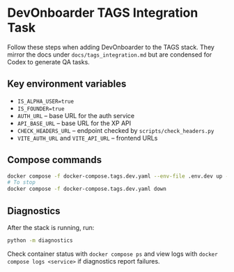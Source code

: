 # DevOnboarder TAGS Integration Task

Follow these steps when adding DevOnboarder to the TAGS stack. They mirror the docs under `docs/tags_integration.md` but are condensed for Codex to generate QA tasks.

## Key environment variables

- `IS_ALPHA_USER=true`
- `IS_FOUNDER=true`
- `AUTH_URL` – base URL for the auth service
- `API_BASE_URL` – base URL for the XP API
- `CHECK_HEADERS_URL` – endpoint checked by `scripts/check_headers.py`
- `VITE_AUTH_URL` and `VITE_API_URL` – frontend URLs

## Compose commands

```bash
docker compose -f docker-compose.tags.dev.yaml --env-file .env.dev up -d
# To stop
docker compose -f docker-compose.tags.dev.yaml down
```

## Diagnostics

After the stack is running, run:

```bash
python -m diagnostics
```

Check container status with `docker compose ps` and view logs with `docker compose logs <service>` if diagnostics report failures.

